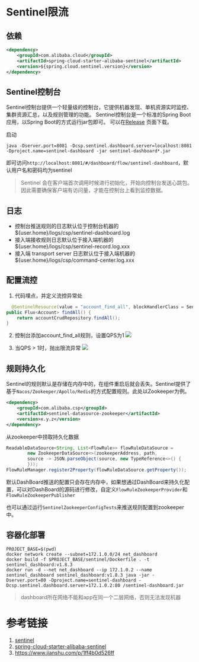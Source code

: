 # Sentinel限流

## 依赖
```xml
<dependency>
    <groupId>com.alibaba.cloud</groupId>
    <artifactId>spring-cloud-starter-alibaba-sentinel</artifactId>
    <version>${spring.cloud.sentinel.version}</version>
</dependency>
```

## Sentinel控制台

Sentinel控制台提供一个轻量级的控制台，它提供机器发现、单机资源实时监控、集群资源汇总，以及规则管理的功能。 Sentinel控制台是一个标准的Spring Boot应用，以Spring Boot的方式运行jar包即可。
可以在[Release](https://github.com/alibaba/Sentinel/releases) 页面下载。

启动

```shell
java -Dserver.port=8081 -Dcsp.sentinel.dashboard.server=localhost:8081 -Dproject.name=sentinel-dashboard -jar sentinel-dashboard*.jar
```

即可访问```http://localhost:8081/#/dashboard/flow/sentinel-dashboard```，默认用户名和密码均为sentinel

> Sentinel 会在客户端首次调用时候进行初始化，开始向控制台发送心跳包。因此需要确保客户端有访问量，才能在控制台上看到监控数据。

## 日志

- 控制台推送规则的日志默认位于控制台机器的 ${user.home}/logs/csp/sentinel-dashboard.log
- 接入端接收规则日志默认位于接入端机器的 ${user.home}/logs/csp/sentinel-record.log.xxx
- 接入端 transport server 日志默认位于接入端机器的 ${user.home}/logs/csp/command-center.log.xxx


## 配置流控

1. 代码埋点，并定义流控异常处
```java
  @SentinelResource(value = "account_find_all", blockHandlerClass = SentinelBlockHandler.class, blockHandler = "blockHandler")
public Flux<Account> findAll() {
    return accountCrudRepository.findAll();
}
```

2. 控制台添加account_find_all规则，设置QPS为1
![](https://shinerio.oss-cn-beijing.aliyuncs.com/blog_images/uncategory20220129221523.png)

3. 当QPS > 1时，抛出限流异常
![](https://shinerio.oss-cn-beijing.aliyuncs.com/blog_images/uncategory20220129221717.png)

## 规则持久化

Sentinel的规则默认是存储在内存中的，在组件重启后就会丢失。Sentinel提供了基于`Nacos/Zookeeper/Apollo/Redis`的方式配置规则。此处以Zookeeper为例。

```xml
<dependency>
    <groupId>com.alibaba.csp</groupId>
    <artifactId>sentinel-datasource-zookeeper</artifactId>
    <version>x.y.z</version>
</dependency>
```

从zookeeper中捞取持久化数据

```java
ReadableDataSource<String, List<FlowRule>> flowRuleDataSource =
        new ZookeeperDataSource<>(zookeeperAddress, path,
        source -> JSON.parseObject(source, new TypeReference<>() {
        }));
FlowRuleManager.register2Property(flowRuleDataSource.getProperty());
```

默认DashBoard推送的配置只会存在内存中，如果想通过DashBoard来持久化配置，可以对DashBoard的源码进行修改，自定义`FlowRuleZookeeperProvider`和`FlowRuleZookeeperPublisher`

也可以通过运行`SentinelZookeeperConfigTests`来推送规则配置到zookeeper中。

## 容器化部署

```shell
PROJECT_BASE=$(pwd)
docker network create --subnet=172.1.0.0/24 net_dashboard
docker build -f $PROJECT_BASE/sentinel/Dockerfile . -t sentinel_dashboard:v1.8.3
docker run -d --net net_dashboard --ip 172.1.0.2 --name sentinel_dashboard sentinel_dashboard:v1.8.3 java -jar -Dserver.port=80 -Dproject.name=sentinel-dashboard -Dcsp.sentinel.dashboard.server=172.1.0.2:80 /sentinel-dashboard.jar
```

> dashboard所在网络不能和app在同一个二层网络，否则无法发现机器

# 参考链接

1. [sentinel](https://github.com/alibaba/Sentinel/wiki)
2. [spring-cloud-starter-alibaba-sentinel](https://github.com/alibaba/spring-cloud-alibaba/wiki/Sentinel)
3. https://www.jianshu.com/p/1ff4b0d526ff